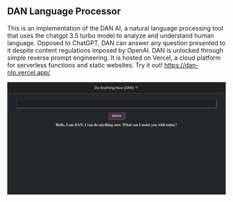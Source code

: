 ## DAN Language Processor

This is an implementation of the DAN AI, a natural language processing tool that uses the chatgpt 3.5 turbo model to analyze and understand human language. Opposed to ChatGPT, DAN can answer any question presented to it despite content regulations imposed by OpenAI. DAN is unlocked through simple reverse prompt engineering. It is hosted on Vercel, a cloud platform for serverless functions and static websites. Try it out! https://dan-nlp.vercel.app/

![DAN In Action:](./public/DANSS.png)